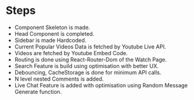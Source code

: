 # Steps
- Component Skeleton is made.
- Head Component is completed.
- Sidebar is made Hardcoded.
- Current Popular Videos Data is fetched by Youtube Live API.
- Videos are fetched by Youtube Embed Code.
- Routing is done using React-Router-Dom of the Watch Page.
- Search Feature is build using optimisation with better UX.
- Debouncing, CacheStorage is done for minimum API calls.
- N level nested Comments is added.
- Live Chat Feature is added with optimisation using Random Message Generate function.